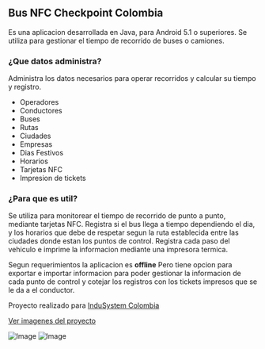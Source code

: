 ## Bus NFC Checkpoint Colombia

Es una aplicacion desarrollada en Java, para Android 5.1 o superiores.
Se utiliza para gestionar el tiempo de recorrido de buses o camiones.

### ¿Que datos administra?
Administra los datos necesarios para operar recorridos y calcular su tiempo y registro.
- Operadores
- Conductores
- Buses
- Rutas
- Ciudades
- Empresas
- Dias Festivos
- Horarios
- Tarjetas NFC
- Impresion de tickets

### ¿Para que es util?
Se utiliza para monitorear el tiempo de recorrido de punto a punto, mediante tarjetas NFC.
Registra si el bus llega a tiempo dependiendo el dia, y los horarios que debe de respetar segun la ruta establecida entre las ciudades donde estan los puntos de control.
Registra cada paso del vehiculo e imprime la informacion mediante una impresora termica.

Segun requerimientos la aplicacion es **offline**
Pero tiene opcion para exportar e importar informacion para poder gestionar la informacion de cada punto de control y cotejar los registros con los tickets impresos que se le da a el conductor.

Proyecto realizado para [InduSystem Colombia](https://indusystemsolutions.com/)

[Ver imagenes del proyecto](https://www.behance.net/gallery/87704027/NFC-Punto-de-Registro-Aplicacion-para-Buses-Android)

![Image](https://mir-s3-cdn-cf.behance.net/project_modules/disp/cc8cd087704027.5dc088aae516b.jpeg)
![Image](https://mir-s3-cdn-cf.behance.net/project_modules/disp/783ceb87704027.5dc088aae3029.jpeg)

